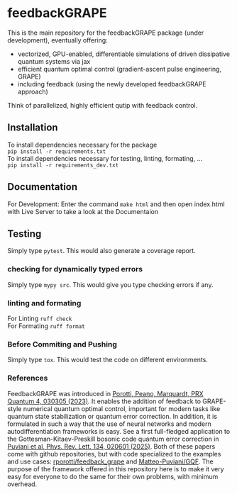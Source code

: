 # feedbackGRAPE
This is the main repository for the feedbackGRAPE package (under development), eventually offering:

- vectorized, GPU-enabled, differentiable simulations of driven dissipative quantum systems via jax
- efficient quantum optimal control (gradient-ascent pulse engineering, GRAPE)
- including feedback (using the newly developed feedbackGRAPE approach)

Think of parallelized, highly efficient qutip with feedback control.

## Installation
To install dependencies necessary for the package <br>
`pip install -r requirements.txt` <br>
To install dependencies necessary for testing, linting, formating, ... <br>
`pip install -r requirements_dev.txt`

## Documentation
For Development: Enter the command `make html` and then open index.html with Live Server to take a look at the Documentaion

## Testing
Simply type `pytest`. This would also generate a coverage report.

### checking for dynamically typed errors
Simply type `mypy src`. This would give you type checking errors if any.

### linting and formating
For Linting `ruff check` <br>
For Formating `ruff format` <br>

### Before Commiting and Pushing
Simply type `tox`. This would test the code on different environments.

### References

FeedbackGRAPE was introduced in <a href="https://journals.aps.org/prxquantum/abstract/10.1103/PRXQuantum.4.030305">Porotti, Peano, Marquardt, PRX Quantum 4, 030305 (2023)</a>. It enables the addition of feedback to GRAPE-style numerical quantum optimal control, important for modern tasks like quantum state stabilization or quantum error correction. In addition, it is formulated in such a way that the use of neural networks and modern autodifferentiation frameworks is easy. See a first full-fledged application to the Gottesman-Kitaev-Preskill bosonic code quantum error correction in <a href="https://journals.aps.org/prl/abstract/10.1103/PhysRevLett.134.020601">Puviani et al, Phys. Rev. Lett. 134, 020601 (2025)</a>. Both of these papers come with github repositories, but with code specialized to the examples and use cases: <a href="https://github.com/rporotti/feedback_grape">rporotti/feedback_grape</a> and <a href="https://github.com/Matteo-Puviani/GQF">Matteo-Puviani/GQF</a>. The purpose of the framework offered in this repository here is to make it very easy for everyone to do the same for their own problems, with minimum overhead.

